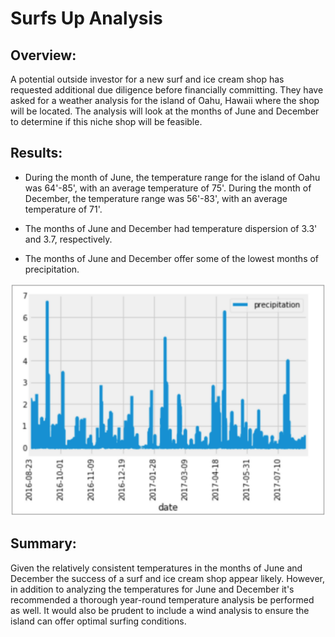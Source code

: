 # Surfs Up Analysis

## Overview: 

A potential outside investor for a new surf and ice cream shop has requested additional due diligence before financially committing. They have asked for a weather analysis for the island of Oahu, Hawaii where the shop will be located. The analysis will look at the months of June and December to determine if this niche shop will be feasible.

## Results: 

  * During the month of June, the temperature range for the island of Oahu was 64'-85', with an average temperature of 75'. During the month of December, the temperature range was 56'-83', with an average temperature of 71'.
  
  * The months of June and December had temperature dispersion of 3.3' and 3.7, respectively.

  * The months of June and December offer some of the lowest months of precipitation.

![](https://github.com/NAppazeller/Surfs_Up/blob/main/Oahu_Weather_08.2016%20_07.2017.png)

## Summary: 

Given the relatively consistent temperatures in the months of June and December the success of a surf and ice cream shop appear likely. However, in addition to analyzing the temperatures for June and December it's recommended a thorough year-round temperature analysis be performed as well. It would also be prudent to include a wind analysis to ensure the island can offer optimal surfing conditions.


